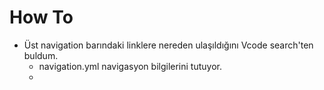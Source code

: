 # How To
- Üst navigation barındaki linklere nereden ulaşıldığını Vcode search'ten buldum. 
  - navigation.yml navigasyon bilgilerini tutuyor. 
  - 